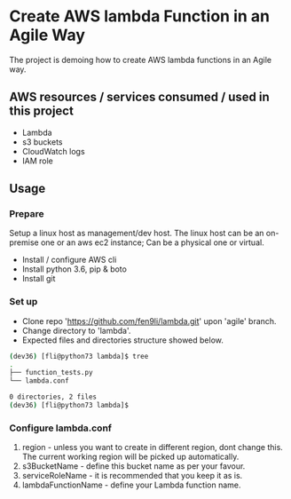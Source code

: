 # Create AWS lambda Function in an Agile Way

The project is demoing how to create AWS lambda functions in an Agile way. 

## AWS resources / services consumed / used in this project
* Lambda
* s3 buckets
* CloudWatch logs
* IAM role 

## Usage

### Prepare

Setup a linux host as management/dev host. The linux host can be an on-premise one or an aws ec2 instance; Can be a physical one or virtual.

* Install / configure AWS cli
* Install python 3.6, pip & boto
* Install git

### Set up

* Clone repo 'https://github.com/fen9li/lambda.git' upon 'agile' branch.
* Change directory to 'lambda'.
* Expected files and directories structure showed below.

```sh
(dev36) [fli@python73 lambda]$ tree
.
├── function_tests.py
└── lambda.conf

0 directories, 2 files
(dev36) [fli@python73 lambda]$

```

### Configure lambda.conf

1. region - unless you want to create in different region, dont change this. The current working region will be picked up automatically.
2. s3BucketName - define this bucket name as per your favour.
3. serviceRoleName - it is recommended that you keep it as is.
4. lambdaFunctionName - define your Lambda function name.




